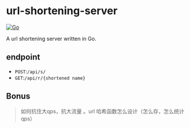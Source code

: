 # url-shortening-server

[![Go](https://github.com/Zchary-Ma/url-shortening-server/actions/workflows/go.yml/badge.svg?branch=main)](https://github.com/Zchary-Ma/url-shortening-server/actions/workflows/go.yml)

A url shortening server written in Go.
## endpoint

- `POST`:`/api/s/`
- `GET`:`/api/r/{shortened name}`

## Bonus

> 如何抗住大qps，抗大流量 。url 哈希函数怎么设计（怎么存，怎么统计qps）
